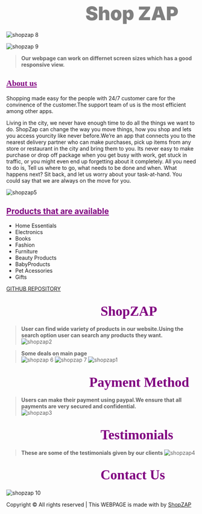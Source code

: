 <h2><span style="font-family: 'arial bold''Lucida Sans';color:GRAY;font-weight:bolder;padding-left:210px; font-size:50px">Shop ZAP</span> </h2>

![shopzap 8](https://user-images.githubusercontent.com/68279005/101272432-191d7780-37b2-11eb-997d-5abe673ad4d3.png)

![shopzap 9](https://user-images.githubusercontent.com/68279005/101272462-5b46b900-37b2-11eb-841f-991a6b9b50bb.png)

>**Our webpage can work on differnet screen sizes which has a good responsive view.**

<h2><span style="text-decoration:underline;font-family:cursive;color:purple">About us</span> </h2>
Shopping made easy for the people with 24/7 customer care for the convinence of the customer.The support team of us is the most efficient among other apps.


Living in the city, we never have enough time to do all the things we want to do. ShopZap can change the way you move things, how you shop and lets you access yourcity like never before.We’re an app that connects you to the nearest delivery partner who can make purchases, pick up items from any store or restaurant in the city and bring them to you. Its never easy to make purchase or drop off package when you get busy with work, get stuck in traffic, or you might even end up forgetting about it completely. All you need to do is, Tell us where to go, what needs to be done and when. What happens next? Sit back, and let us worry about your task-at-hand. You could say that we are always on the move for you.

![shopzap5](https://user-images.githubusercontent.com/68279005/101272403-d78ccc80-37b1-11eb-96cf-4ea2451ec0df.png)

<h2><span style="text-decoration:underline;color:purple">Products that are available</span> </h2>

- Home Essentials
- Electronics
- Books
- Fashion
- Furniture
- Beauty Products
- BabyProducts
- Pet Acessories
- Gifts


[GITHUB REPOSITORY](https://github.com/ndrohith09/ecommerce)


<h2><span style="font-family:cursive;color:purple;padding-left:250px; font-size:36px">ShopZAP</span> </h2>

> **User can find wide variety of products in our website.Using the search option user can search any products they want.**<br>
![shopzap2](https://user-images.githubusercontent.com/68279005/101272366-9a283f00-37b1-11eb-9637-7803d306cfea.png)

>**Some deals on main page**<br>
![shopzap 6](https://user-images.githubusercontent.com/68279005/101272339-6a793700-37b1-11eb-8290-b746505ab8f9.jpeg)
![shopzap 7](https://user-images.githubusercontent.com/68279005/101272386-c0e67580-37b1-11eb-993c-48be9d05270c.jpeg)
![shopzap1](https://user-images.githubusercontent.com/68279005/101272375-a9a78800-37b1-11eb-99e0-c4087451edfb.png)


<h2><span style="font-family:cursive;color:purple;padding-left:220px; font-size:36px">Payment Method</span> </h2>

>**Users can make their payment using paypal.We ensure that all payments are very secured and confidential.**<br>
![shopzap3](https://user-images.githubusercontent.com/68279005/101272401-d3f94580-37b1-11eb-83ef-54afcd1c7547.png)

<h2><span style="font-family:cursive;color:purple;padding-left:250px; font-size:36px">Testimonials</span> </h2>

>**These are some of the testimonials given by our clients**
![shopzap4](https://user-images.githubusercontent.com/68279005/101272402-d65b9f80-37b1-11eb-9634-310cca226ff8.png)

<h2><span style="font-family:cursive;color:purple;padding-left:250px; font-size:36px">Contact Us</span> </h2>

![shopzap 10](https://user-images.githubusercontent.com/68279005/101273436-736f0600-37bb-11eb-986b-431a68845112.png)

>
Copyright &copy;</script> All rights reserved | This WEBPAGE is made with <i class="fa fa-heart-o" aria-hidden="true"></i> by <a href="https://github.com/ndrohith09/ecommerce" target="_blank">ShopZAP</a>


